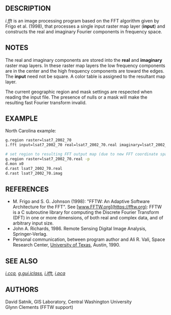 ## DESCRIPTION

*i.fft* is an image processing program based on the FFT algorithm given
by Frigo et al. (1998), that processes a single input raster map layer
(**input**) and constructs the real and imaginary Fourier components in
frequency space.

## NOTES

The real and imaginary components are stored into the **real** and
**imaginary** raster map layers. In these raster map layers the low
frequency components are in the center and the high frequency components
are toward the edges. The **input** need not be square. A color table is
assigned to the resultant map layer.

The current geographic region and mask settings are respected when
reading the input file. The presence of nulls or a mask will make the
resulting fast Fourier transform invalid.

## EXAMPLE

North Carolina example:

```sh
g.region raster=lsat7_2002_70
i.fft input=lsat7_2002_70 real=lsat7_2002_70.real imaginary=lsat7_2002_70.imag

# set region to resulting FFT output map (due to new FFT coordinate space):
g.region raster=lsat7_2002_70.real -p
d.mon x0
d.rast lsat7_2002_70.real
d.rast lsat7_2002_70.imag
```

## REFERENCES

- M. Frigo and S. G. Johnson (1998): "FFTW: An Adaptive Software
  Architecture for the FFT". See [www.FFTW.org](https://fftw.org): FFTW
  is a C subroutine library for computing the Discrete Fourier Transform
  (DFT) in one or more dimensions, of both real and complex data, and of
  arbitrary input size.
- John A. Richards, 1986. Remote Sensing Digital Image Analysis,
  Springer-Verlag.
- Personal communication, between program author and Ali R. Vali, Space
  Research Center, [University of Texas](https://www.utexas.edu),
  Austin, 1990.

## SEE ALSO

*[i.cca](i.cca.md), [g.gui.iclass](g.gui.iclass.md),
[i.ifft](i.ifft.md), [i.pca](i.pca.md)*

## AUTHORS

David Satnik, GIS Laboratory, Central Washington University  
Glynn Clements (FFTW support)
